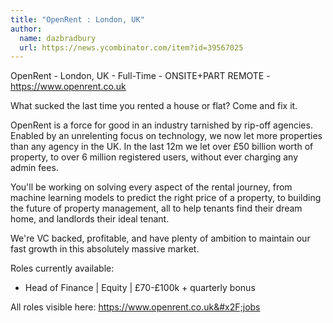 ```yaml
---
title: "OpenRent : London, UK"
author:
  name: dazbradbury
  url: https://news.ycombinator.com/item?id=39567025
---
```

OpenRent - London, UK - Full-Time - ONSITE+PART REMOTE - <a href="https:&#x2F;&#x2F;www.openrent.co.uk" rel="nofollow">https:&#x2F;&#x2F;www.openrent.co.uk</a>

What sucked the last time you rented a house or flat? Come and fix it.

OpenRent is a force for good in an industry tarnished by rip-off agencies. Enabled by an unrelenting focus on technology, we now let more properties than any agency in the UK. In the last 12m we let over £50 billion worth of property, to over 6 million registered users, without ever charging any admin fees.

You&#x27;ll be working on solving every aspect of the rental journey, from machine learning models to predict the right price of a property, to building the future of property management, all to help tenants find their dream home, and landlords their ideal tenant.

We&#x27;re VC backed, profitable, and have plenty of ambition to maintain our fast growth in this absolutely massive market.

Roles currently available:

- Head of Finance | Equity | £70-£100k + quarterly bonus

All roles visible here: <a href="https:&#x2F;&#x2F;www.openrent.co.uk&#x2F;jobs" rel="nofollow">https:&#x2F;&#x2F;www.openrent.co.uk&#x2F;jobs</a>
